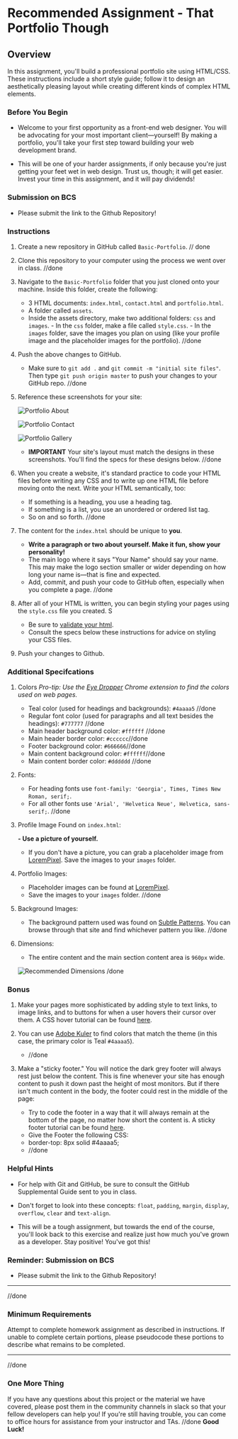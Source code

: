 # Recommended Assignment - That Portfolio Though

## Overview

In this assignment, you'll build a professional portfolio site using HTML/CSS. These instructions include a short style guide; follow it to design an aesthetically pleasing layout while creating different kinds of complex HTML elements.

### Before You Begin

- Welcome to your first opportunity as a front-end web designer. You will be advocating for your most important client—yourself! By making a portfolio, you'll take your first step toward building your web development brand.

- This will be one of your harder assignments, if only because you're just getting your feet wet in web design. Trust us, though; it will get easier. Invest your time in this assignment, and it will pay dividends!

### Submission on BCS

- Please submit the link to the Github Repository!

### Instructions

1. Create a new repository in GitHub called `Basic-Portfolio`.
   // done
2. Clone this repository to your computer using the process we went over in class.
   //done
3. Navigate to the `Basic-Portfolio` folder that you just cloned onto your machine. Inside this folder, create the following:

   - 3 HTML documents: `index.html`, `contact.html` and `portfolio.html`.
   - A folder called `assets`.
   - Inside the assets directory, make two additional folders: `css` and `images`. - In the `css` folder, make a file called `style.css`. - In the `images` folder, save the images you plan on using (like your profile image and the placeholder images for the portfolio).
     //done

4. Push the above changes to GitHub.

   - Make sure to `git add .` and `git commit -m "initial site files"`. Then type `git push origin master` to push your changes to your GitHub repo.
     //done

5. Reference these screenshots for your site:

   ![Portfolio About](images/portfolio-about-me.png)

   ![Portfolio Contact](images/portfolio-contact.png)

   ![Portfolio Gallery](images/portfolio-gallery.png)

   - **IMPORTANT** Your site's layout must match the designs in these screenshots. You'll find the specs for these designs below.
     //done

6. When you create a website, it's standard practice to code your HTML files before writing any CSS and to write up one HTML file before moving onto the next. Write your HTML semantically, too:

   - If something is a heading, you use a heading tag.
   - If something is a list, you use an unordered or ordered list tag.
   - So on and so forth.
     //done

7. The content for the `index.html` should be unique to **you**.

   - **Write a paragraph or two about yourself. Make it fun, show your personality!**
   - The main logo where it says "Your Name" should say your name. This may make the logo section smaller or wider depending on how long your name is—that is fine and expected.
   - Add, commit, and push your code to GitHub often, especially when you complete a page.
     //done

8. After all of your HTML is written, you can begin styling your pages using the `style.css` file you created.
   S

   - Be sure to [validate your html](https://validator.w3.org/#validate_by_input).
   - Consult the specs below these instructions for advice on styling your CSS files.

9. Push your changes to Github.

### Additional Specifcations

1. Colors _Pro-tip: Use the [Eye Dropper](https://chrome.google.com/webstore/detail/eye-dropper/hmdcmlfkchdmnmnmheododdhjedfccka) Chrome extension to find the colors used on web pages._

   - Teal color (used for headings and backgrounds): `#4aaaa5` //done
   - Regular font color (used for paragraphs and all text besides the headings): `#777777` //done
   - Main header background color: `#ffffff` //done
   - Main header border color: `#cccccc`//done
   - Footer background color: `#666666`//done
   - Main content background color: `#ffffff`//done
   - Main content border color: `#dddddd` //done

2. Fonts:

   - For heading fonts use `font-family: 'Georgia', Times, Times New Roman, serif;`.
   - For all other fonts use `'Arial', 'Helvetica Neue', Helvetica, sans-serif;`.
     //done

3. Profile Image Found on `index.html`:

   **- Use a picture of yourself.**

   - If you don't have a picture, you can grab a placeholder image from [LoremPixel](http://lorempixel.com/). Save the images to your `images` folder.

4. Portfolio Images:

   - Placeholder images can be found at [LoremPixel](http://lorempixel.com/).
   - Save the images to your `images` folder.
     //done

5. Background Images:

   - The background pattern used was found on [Subtle Patterns](https://subtlepatterns.com/). You can browse through that site and find whichever pattern you like.
     //done

6. Dimensions:

   - The entire content and the main section content area is `960px` wide.

   ![Recommended Dimensions](Images/Recommended-Dimensions.png)
   /done

### Bonus

1. Make your pages more sophisticated by adding style to text links, to image links, and to buttons for when a user hovers their cursor over them. A CSS hover tutorial can be found [here](http://www.codeitpretty.com/2013/06/how-to-use-css-hover-effects.html).

2. You can use [Adobe Kuler](https://color.adobe.com/create/color-wheel/) to find colors that match the theme (in this case, the primary color is Teal `#4aaaa5`).

   - //done

3. Make a "sticky footer." You will notice the dark grey footer will always rest just below the content. This is fine whenever your site has enough content to push it down past the height of most monitors. But if there isn't much content in the body, the footer could rest in the middle of the page:
   - Try to code the footer in a way that it will always remain at the bottom of the page, no matter how short the content is. A sticky footer tutorial can be found [here](https://css-tricks.com/couple-takes-sticky-footer/).
   - Give the Footer the following CSS:
   - border-top: 8px solid #4aaaa5;
   - //done

### Helpful Hints

- For help with Git and GitHub, be sure to consult the GitHub Supplemental Guide sent to you in class.

- Don't forget to look into these concepts: `float`, `padding`, `margin`, `display`, `overflow`, `clear` and `text-align`.

- This will be a tough assignment, but towards the end of the course, you'll look back to this exercise and realize just how much you've grown as a developer. Stay positive! You've got this!

### Reminder: Submission on BCS

- Please submit the link to the Github Repository!

---

//done

### Minimum Requirements

Attempt to complete homework assignment as described in instructions. If unable to complete certain portions, please pseudocode these portions to describe what remains to be completed.

---

//done

### One More Thing

If you have any questions about this project or the material we have covered, please post them in the community channels in slack so that your fellow developers can help you! If you're still having trouble, you can come to office hours for assistance from your instructor and TAs.
//done
**Good Luck!**
